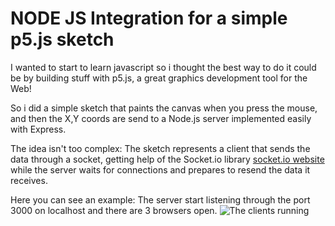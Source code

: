 # NODE JS Integration for a simple p5.js sketch

I wanted to start to learn javascript so i thought the best way to do it could be by building stuff with p5.js, a great graphics development tool for the Web!

So i did a simple sketch that paints the canvas when you press the mouse, and then the X,Y coords are send to a Node.js server implemented easily with Express.

The idea isn't too complex: 
The sketch represents a client that sends the data through a socket, getting help of the Socket.io library [socket.io website](https://socket.io/) while the server waits for connections and prepares to resend the data it receives.

  Here you can see an example:
  The server start listening through the port 3000 on localhost and there are 3 browsers open.
  ![The clients running](https://media.giphy.com/media/jRwGOND98wTvRZayIB/giphy.gif)
